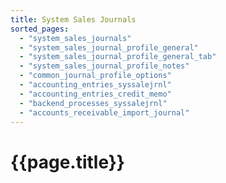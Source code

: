```yaml
---
title: System Sales Journals
sorted_pages:
  - "system_sales_journals"
  - "system_sales_journal_profile_general"
  - "system_sales_journal_profile_general_tab"
  - "system_sales_journal_profile_notes"
  - "common_journal_profile_options"
  - "accounting_entries_syssalejrnl"
  - "accounting_entries_credit_memo"
  - "backend_processes_syssalejrnl"
  - "accounts_receivable_import_journal"
---
```

# {{page.title}}
